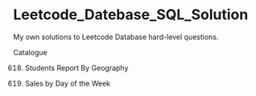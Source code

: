 # Leetcode_Datebase_SQL_Solution
My own solutions to Leetcode Database hard-level questions.

Catalogue

618. Students Report By Geography

1479. Sales by Day of the Week
